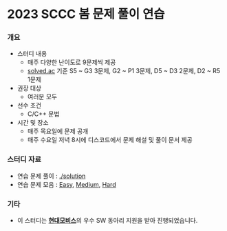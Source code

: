 # 2023 SCCC 봄 문제 풀이 연습

### 개요

* 스터디 내용
  * 매주 다양한 난이도로 9문제씩 제공
  * [solved.ac](https://solved.ac) 기준 S5 ~ G3 3문제, G2 ~ P1 3문제, D5 ~ D3 2문제, D2 ~ R5 1문제
* 권장 대상
  * 여러분 모두
* 선수 조건
  * C/C++ 문법
* 시간 및 장소
  * 매주 목요일에 문제 공개
  * 매주 수요일 저녁 8시에 디스코드에서 문제 해설 및 풀이 문서 제공

### 스터디 자료

* 연습 문제 풀이 : [./solution](./solution)
* 연습 문제 모음 : [Easy](https://www.acmicpc.net/workbook/view/15857), [Medium](https://www.acmicpc.net/workbook/view/15858), [Hard](https://www.acmicpc.net/workbook/view/15859)

### 기타

* 이 스터디는 [**현대모비스**](https://www.mobis.co.kr/kr/index.do)의 우수 SW 동아리 지원을 받아 진행되었습니다.

